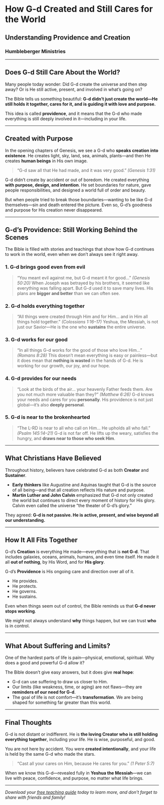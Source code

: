 # How G-d Created and Still Cares for the World

## Understanding Providence and Creation

### Humbleberger Ministries

---

## Does G-d Still Care About the World?

Many people today wonder:
Did G-d create the universe and then step away?
Or is He still active, present, and involved in what’s going on?

The Bible tells us something beautiful:
**G-d didn’t just create the world—He still holds it together, cares for it, and is guiding it with love and purpose.**

This idea is called **providence**, and it means that the G-d who made everything is still deeply involved in it—including in your life.

---

## Created with Purpose

In the opening chapters of Genesis, we see a G-d who **speaks creation into existence**. He creates light, sky, land, sea, animals, plants—and then He creates **human beings** in His own image.

> “G-d saw all that He had made, and it was very good.” _(Genesis 1:31)_

G-d didn’t create by accident or out of boredom. He created everything **with purpose, design, and intention**. He set boundaries for nature, gave people responsibilities, and designed a world full of order and beauty.

But when people tried to break those boundaries—wanting to be like G-d themselves—sin and death entered the picture. Even so, G-d’s goodness and purpose for His creation never disappeared.

---

## G-d’s Providence: Still Working Behind the Scenes

The Bible is filled with stories and teachings that show how G-d continues to work in the world, even when we don’t always see it right away.

### 1. **G-d brings good even from evil**

> “You meant evil against me, but G-d meant it for good...” _(Genesis 50:20)_
> When Joseph was betrayed by his brothers, it seemed like everything was falling apart. But G-d used it to save many lives. His plans are **bigger and better** than we can often see.

### 2. **G-d holds everything together**

> “All things were created through Him and for Him... and in Him all things hold together.” _(Colossians 1:16–17)_
> Yeshua, the Messiah, is not just our Savior—He is the one who **sustains** the entire universe.

### 3. **G-d works for our good**

> “In all things G-d works for the good of those who love Him...” _(Romans 8:28)_
> This doesn’t mean everything is easy or painless—but it does mean that **nothing is wasted** in the hands of G-d. He is working for our growth, our joy, and our hope.

### 4. **G-d provides for our needs**

> “Look at the birds of the air... your heavenly Father feeds them. Are you not much more valuable than they?” _(Matthew 6:26)_
> G-d knows your needs and cares for you **personally**. His providence is not just global—it’s also **deeply personal**.

### 5. **G-d is near to the brokenhearted**

> “The L-RD is near to all who call on Him... He upholds all who fall.” _(Psalm 145:14–21)_
> G-d is not far off. He lifts up the weary, satisfies the hungry, and **draws near to those who seek Him**.

---

## What Christians Have Believed

Throughout history, believers have celebrated G-d as both **Creator** and **Sustainer**.

- **Early thinkers** like Augustine and Aquinas taught that G-d is the source of all being—and that all creation reflects His nature and purpose.
- **Martin Luther and John Calvin** emphasized that G-d not only created the world but continues to direct every moment of history for His glory. Calvin even called the universe “the theater of G-d’s glory.”

They agreed: **G-d is not passive. He is active, present, and wise beyond all our understanding.**

---

## How It All Fits Together

G-d’s **Creation** is everything He made—everything that is **not G-d**. That includes galaxies, oceans, animals, humans, and even time itself. He made it all **out of nothing**, by His Word, and for **His glory**.

G-d’s **Providence** is His ongoing care and direction over all of it.

- He provides.
- He protects.
- He governs.
- He sustains.

Even when things seem out of control, the Bible reminds us that **G-d never stops working**.

We might not always understand **why** things happen, but we can trust **who** is in control.

---

## What About Suffering and Limits?

One of the hardest parts of life is pain—physical, emotional, spiritual. Why does a good and powerful G-d allow it?

The Bible doesn’t give easy answers, but it does give **real hope**:

- G-d can use suffering to draw us closer to Him.
- Our limits (like weakness, time, or aging) are not flaws—they are **reminders of our need for G-d**.
- The goal of life is not comfort—it’s **transformation**.
  We are being shaped for something far greater than this world.

---

## Final Thoughts

G-d is not distant or indifferent. He is **the loving Creator who is still holding everything together**, including your life. He is wise, purposeful, and good.

You are not here by accident. You were **created intentionally**, and your life is held by the same G-d who made the stars.

> “Cast all your cares on Him, because He cares for you.” _(1 Peter 5:7)_

When we know this G-d—revealed fully in **Yeshua the Messiah**—we can live with peace, confidence, and purpose, no matter what life brings.

---

_Download your [free teaching guide](../../assets/Providence-and-Creation-Teaching-Guide.pdf) today to learn more, and don't forget to share with friends and family!_
